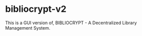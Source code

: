 # bibliocrypt-v2
This is a GUI version of,  BIBLIOCRYPT - A Decentralized Library Management System. 
